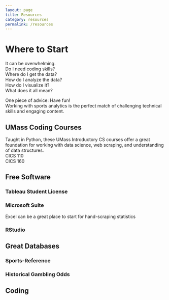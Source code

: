 ```yaml
---
layout: page
title: Resources
category: resources
permalink: /resources
---
```

<!-- TODO image of coding? -->

# Where to Start
It can be overwhelming.  <br>
Do I need coding skills?  <br>
Where do I get the data?  <br>
How do I analyze the data? <br>
How do I visualize it?  <br>
What does it all mean?

One piece of advice: Have fun!  <br>
Working with sports analytics is the perfect match of challenging technical skills and engaging content.


<!-- TODO: research these classes -->
## UMass Coding Courses
Taught in Python, these UMass Introductory CS courses offer a great foundation for working with data science, web scraping, and understanding of data structures. <br> 
CICS 110 <br>
CICS 160

<!-- TODO: books, twitter accounts -->

## Free Software
<!-- TODO add Tableau image -->
### Tableau Student License


### Microsoft Suite
Excel can be a great place to start for hand-scraping statistics
### RStudio


## Great Databases
<!-- TODO maybe frame around use-cases: static stats? odds? -->
### Sports-Reference
### Historical Gambling Odds

## Coding 
